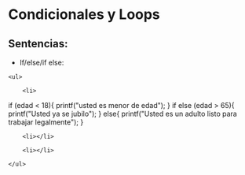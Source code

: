 # Condicionales y Loops

## Sentencias:
- If/else/if else:

<div>

    <ul>

        <li> 

if (edad < 18){
printf("usted es menor de edad");
}
if else (edad > 65){
printf("Usted ya se jubilo");
}
else{
printf("Usted es un adulto listo para trabajar legalmente");
}  

</li>

        <li></li>

        <li></li>

    </ul>

</div>


